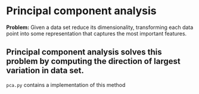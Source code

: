 # Principal component analysis

**Problem:** Given a data set reduce its dimensionality, transforming each data point into some representation that captures the most important features.

Principal component analysis solves this problem by computing the direction of largest variation in data set.
---
`pca.py` contains a implementation of this method
